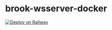 # brook-wsserver-docker
[![Deploy on Railway](https://railway.app/button.svg)](https://railway.app/new/template?template=https://github.com/killgfat/brook-wsserver-docker&envs=PORT,PASSWORD&PORTDesc=默认443&PORTDefault=443&PASSWORDDesc=设置密码&PASSWORDDefault=password&referralCode=IGBnmG)
